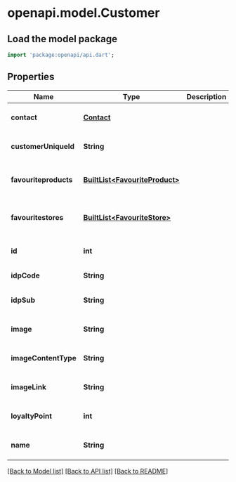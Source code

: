 # openapi.model.Customer

## Load the model package
```dart
import 'package:openapi/api.dart';
```

## Properties
Name | Type | Description | Notes
------------ | ------------- | ------------- | -------------
**contact** | [**Contact**](Contact.md) |  | [optional] [default to null]
**customerUniqueId** | **String** |  | [optional] [default to null]
**favouriteproducts** | [**BuiltList&lt;FavouriteProduct&gt;**](FavouriteProduct.md) |  | [optional] [default to const []]
**favouritestores** | [**BuiltList&lt;FavouriteStore&gt;**](FavouriteStore.md) |  | [optional] [default to const []]
**id** | **int** |  | [optional] [default to null]
**idpCode** | **String** |  | [default to null]
**idpSub** | **String** |  | [optional] [default to null]
**image** | **String** |  | [optional] [default to null]
**imageContentType** | **String** |  | [optional] [default to null]
**imageLink** | **String** |  | [optional] [default to null]
**loyaltyPoint** | **int** |  | [optional] [default to null]
**name** | **String** |  | [optional] [default to null]

[[Back to Model list]](../README.md#documentation-for-models) [[Back to API list]](../README.md#documentation-for-api-endpoints) [[Back to README]](../README.md)


